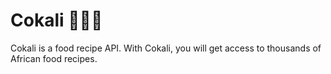 # Cokali 📖🥗🍜

Cokali is a food recipe API. With Cokali, you will get access to thousands of African food recipes.

<!-- # HOW TO CONTRIBUTE (especially for team members new to github)

1. Fork this project to your github repo
2. Clone the forked project to your local repo (pc/mac)
3. Open your pc/mac terminal and cd to the project directory
4. Run <code> npm install </code>
5. Open the project with your preferred code editor (I'd recommend VS Code)
6. Move the <code> 🔆config.env </code> file that you have been given to the project folder (make sure the file is on the same directory with app.js, package.js, server.js, etc.)
7. You can change the <code> 🔆config.env </code> file variables to fit your configuration if need be
8. Still on the <code> 🔆config.env </code> file. You can switch between <code> DATABASS= </code> variable and <code> DATABASS_LOCAL= </code> depending on the task required of you. If you are using <code> DATABASS= </code> variable, skip step 9
9. Import dev-data files to mongoDB locally
10. Do your changes or add to the code base (Only change or add something you are asked to do. Ultering someone else's code may cause confliction and ultimatley break the code.)
11. When you are done with your code for the moment and want to push it to your forked repo, run <code> git push -u origin master </code> (note that the -u flag is required just once and is no longer necessary for other subsequent push command)
12. If you are set to add you contribution to the team work, notify the team by leaving a comment in the pull request on the original repo. We'll tell you what to do next

THANKS FOR YOUR CONTRIBUTION. YOU ARE VALUED BY THE TEAM.🤗 -->
